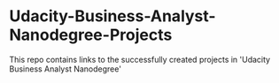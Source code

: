 # Udacity-Business-Analyst-Nanodegree-Projects
This repo contains links to the successfully created projects in 'Udacity Business Analyst Nanodegree'
